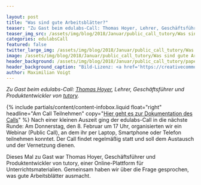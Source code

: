 ```yaml
---

layout: post
title: "Was sind gute Arbeitsblätter?"
teaser: "Zu Gast beim edulabs-Call: Thomas Hoyer, Lehrer, Geschäftsführer und Produktentwickler von tutory."
teaser_img_src: /assets/img/blog/2018/Januar/public_call_tutory/Was sind gute Arbeitsblätter.jpg
categories: edulabsCall
featured: false
twitter_large_img: /assets/img/blog/2018/Januar/public_call_tutory/Was sind gute Arbeitsblätter.jpg
image: /assets/img/blog/2018/Januar/public_call_tutory/Was sind gute Arbeitsblätter.jpg
header_background: /assets/img/blog/2018/Januar/public_call_tutory/papers.jpg
header_background_caption: "Bild-Lizenz: <a href='https://creativecommons.org/share-your-work/public-domain/cc0/'>CC0</a>"
author: Maximilian Voigt
---
```

*Zu Gast beim edulabs-Call: [Thomas Hoyer](https://twitter.com/thohoyer), Lehrer, Geschäftsführer und Produktentwickler von [tutory](https://www.tutory.de/).*
<!-- include infobox -->
{% include partials/content/content-infobox.liquid float="right" headline="Am Call Teilnehmen" copy="<a href='https://pad.okfn.de/p/call_gute_Arbeitsbl%C3%A4tter'>Hier geht es zur Dokumentation des Calls</a>" %}
Nach einer kleinen Auszeit ging der edulabs-Call in die nächste Runde: Am Donnerstag, den 8. Februar um 17 Uhr, organisierten wir ein Webinar (Public Call), an dem ihr per Laptop, Smartphone oder Telefon teilnehmen konntet. Der Call findet regelmäßig statt und soll dem Austausch und der Vernetzung dienen.

Dieses Mal zu Gast war Thomas Hoyer, Geschäftsführer und Produktentwickler von tutory, einer Online-Plattform für Unterrichtsmaterialien. Gemeinsam haben wir über die Frage gesprochen, was gute Arbeitsblätter ausmacht. 